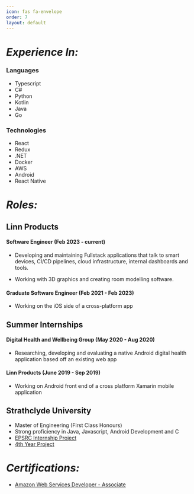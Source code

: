 ```yaml
---
icon: fas fa-envelope
order: 7
layout: default
---
```



# _Experience In:_

### Languages
- Typescript
- C#
- Python
- Kotlin
- Java
- Go

### Technologies
- React
- Redux
- .NET
- Docker
- AWS
- Android
- React Native

# _Roles:_

## <b>Linn Products</b>

#### Software Engineer (Feb 2023 - current)

- Developing and maintaining Fullstack applications that talk to smart devices, CI/CD pipelines, cloud infrastructure, internal dashboards and tools. 

- Working with 3D graphics and creating room modelling software.

#### Graduate Software Engineer (Feb 2021 - Feb 2023)

- Working on the iOS side of a cross-platform app

## <b>Summer Internships</b>

#### Digital Health and Wellbeing Group (May 2020 - Aug 2020)

- Researching, developing and evaluating a native Android digital health application based off an existing web app

#### Linn Products (June 2019 - Sep 2019)

- Working on Android front end of a cross platform Xamarin mobile application

## <b>Strathclyde University</b>

- Master of Engineering (First Class Honours)
- Strong proficiency in Java, Javascript, Android Development and C
- [EPSRC Internship Project](/posts/cancer-helpmate/)
- [4th Year Project](/posts/gaming-for-health/)


# _Certifications:_
- [Amazon Web Services Developer - Associate](https://www.credly.com/badges/1c45dc95-3d59-43e7-a0a6-065efc31b129/linked_in?t=swh8kc)




